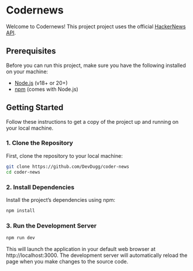 # Codernews

Welcome to Codernews! This project project uses the official [HackerNews API](https://github.com/HackerNews/API?tab=readme-ov-file).

## Prerequisites

Before you can run this project, make sure you have the following installed on your machine:

- [Node.js](https://nodejs.org/) (v18+ or 20+)
- [npm](https://www.npmjs.com/) (comes with Node.js)

## Getting Started

Follow these instructions to get a copy of the project up and running on your local machine.

### 1. Clone the Repository

First, clone the repository to your local machine:

```bash
git clone https://github.com/DevDugg/coder-news
cd coder-news
```

### 2. Install Dependencies

Install the project’s dependencies using npm:

```bash
npm install
```

### 3. Run the Development Server

```bash
npm run dev
```

This will launch the application in your default web browser at http://localhost:3000. The development server will automatically reload the page when you make changes to the source code.
